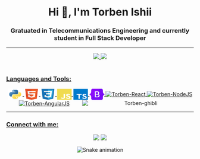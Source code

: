 <h1 align="center">Hi 👋, I'm Torben Ishii</h1>
<h3 align="center">Gratuated in Telecommunications Engineering and currently student in Full Stack Developer</h3>

<hr/>

 <center>

 <div>
  <tr>
  <a href="https://github.com/torbenish">
  <img height="170em" src="https://github-readme-stats.vercel.app/api?username=torbenish&show_icons=true&theme=github_dark&include_all_commits=true&count_private=true"/>
  <img height="170em" src="https://github-readme-stats.vercel.app/api/top-langs/?username=torbenish&layout=compact&langs_count=8&theme=github_dark"/>
  </tr>
</div>
 
<div style="display: inline_block"><br>
  <h3 align="left">Languages and Tools:</h3>
  <img align="center" alt="Torben-Python" height="30" width="40" src="https://raw.githubusercontent.com/devicons/devicon/master/icons/python/python-original.svg">
  <img align="center" alt="Torben-HTML" height="30" width="40" src="https://raw.githubusercontent.com/devicons/devicon/master/icons/html5/html5-original.svg">
  <img align="center" alt="Torben-CSS" height="30" width="40" src="https://raw.githubusercontent.com/devicons/devicon/master/icons/css3/css3-original.svg">
  <img align="center" alt="Torben-Js" height="30" width="40" src="https://raw.githubusercontent.com/devicons/devicon/master/icons/javascript/javascript-plain.svg">
  <img align="center" alt="Torben-Typescript" height="30" width="40" src="https://raw.githubusercontent.com/devicons/devicon/master/icons/typescript/typescript-original.svg">
 <img align="center" alt="Torben-Bootstrap" height="30" width="40" src="https://raw.githubusercontent.com/devicons/devicon/master/icons/bootstrap/bootstrap-original.svg">
 <img align="center" alt="Torben-React" height="30" width="40" src="https://cdn.jsdelivr.net/gh/devicons/devicon/icons/react/react-original.svg">
 <img align="center" alt="Torben-NodeJS" height="30" width="40" src="https://cdn.jsdelivr.net/gh/devicons/devicon/icons/nodejs/nodejs-original.svg" />
 <img align="center" alt="Torben-AngularJS" height="30" width="40" src="https://cdn.jsdelivr.net/gh/devicons/devicon/icons/angularjs/angularjs-original.svg" />
 <img align="right" img width="300rem" alt="Torben-ghibli" src="https://media2.giphy.com/media/b07clVdSOQcSY/giphy.gif">
 <br>
</div>

<hr/>
 
<div> 
  <h3 align="left">Connect with me:</h3>
  <a href = "mailto:torben.ishii@gmail.com"><img src="https://img.shields.io/badge/Gmail-D14836?style=for-the-badge&logo=gmail&logoColor=white" /></a>
  <a href="https://www.linkedin.com/in/torbenishii/" target="_blank"><img src="https://img.shields.io/badge/-LinkedIn-%230077B5?style=for-the-badge&logo=linkedin&logoColor=white" target="_blank"></a> 
 
  ![Snake animation](https://github.com/torbenish/torbenish/blob/output/github-contribution-grid-snake.svg)
 
</div>
  
  </center>

